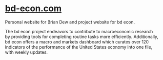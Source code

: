 # [bd-econ.com](http://www.bd-econ.com)

Personal website for Brian Dew and project website for bd econ.

The bd econ project endeavors to contribute to macroeconomic research by providing tools for completing routine tasks more efficiently. Additionally, bd econ offers a macro and markets dashboard which curates over 120 indicators of the performance of the United States economy into one file, with weekly updates.
